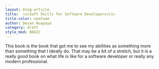 ```yaml
---
layout: blog-article
title:  <i>Soft Skills for Software Developers</i>
title-color: seafoam
author: Devan Huapaya
category: draft
style_mod: BASIC
---
```


This book is the book that got me to see my abilities as something more than
something that I ideally do. That may be a bit of a stretch, but it is a really
good book on what life is like for a software developer or really any modern professional.
